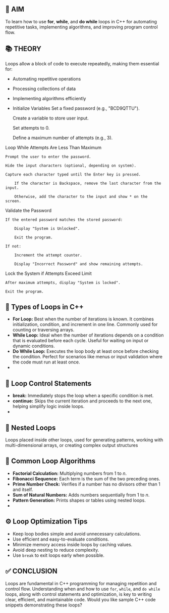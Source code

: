 ## 🎯 AIM
To learn how to use **for**, **while**, and **do while** loops in C++ for automating repetitive tasks, implementing algorithms, and improving program control flow.
## 📚 THEORY
Loops allow a block of code to execute repeatedly, making them essential for:

* Automating repetitive operations
* Processing collections of data
* Implementing algorithms efficiently
  
* Initialize Variables
    Set a fixed password (e.g., "BCD9QTTU").

    Create a variable to store user input.

    Set attempts to 0.

    Define a maximum number of attempts (e.g., 3).

Loop While Attempts Are Less Than Maximum

    Prompt the user to enter the password.

    Hide the input characters (optional, depending on system).

    Capture each character typed until the Enter key is pressed.

        If the character is Backspace, remove the last character from the input.

        Otherwise, add the character to the input and show * on the screen.

Validate the Password

    If the entered password matches the stored password:

        Display "System is Unlocked".

        Exit the program.

    If not:

        Increment the attempt counter.

        Display "Incorrect Password" and show remaining attempts.

Lock the System if Attempts Exceed Limit

    After maximum attempts, display "System is locked".

    Exit the program.
  
## 🔄 Types of Loops in C++
* **For Loop:** Best when the number of iterations is known. It combines initialization, condition, and increment in one line. Commonly used for counting or traversing arrays.
* **While Loop:** Ideal when the number of iterations depends on a condition that is evaluated before each cycle. Useful for waiting on input or dynamic conditions.
* **Do While Loop:** Executes the loop body at least once before checking the condition. Perfect for scenarios like menus or input validation where the code must run at least once.
* 
## 🧭 Loop Control Statements
* **break:** Immediately stops the loop when a specific condition is met.
* **continue:** Skips the current iteration and proceeds to the next one, helping simplify logic inside loops.
* 
## 🔁 Nested Loops
Loops placed inside other loops, used for generating patterns, working with multi-dimensional arrays, or creating complex output structures

## 🧠 Common Loop Algorithms

* **Factorial Calculation:** Multiplying numbers from 1 to *n*.
* **Fibonacci Sequence:** Each term is the sum of the two preceding ones.
* **Prime Number Check:** Verifies if a number has no divisors other than 1 and itself.
* **Sum of Natural Numbers:** Adds numbers sequentially from 1 to *n*.
* **Pattern Generation:** Prints shapes or tables using nested loops.
* 
## ⚙️ Loop Optimization Tips

* Keep loop bodies simple and avoid unnecessary calculations.
* Use efficient and easy-to-evaluate conditions.
* Minimize memory access inside loops by caching values.
* Avoid deep nesting to reduce complexity.
* Use `break` to exit loops early when possible.

## ✅ CONCLUSION
Loops are fundamental in C++ programming for managing repetition and control flow. Understanding when and how to use `for`, `while`, and `do while` loops, along with control statements and optimization, is key to writing clear, efficient, and maintainable code.
Would you like sample C++ code snippets demonstrating these loops?
